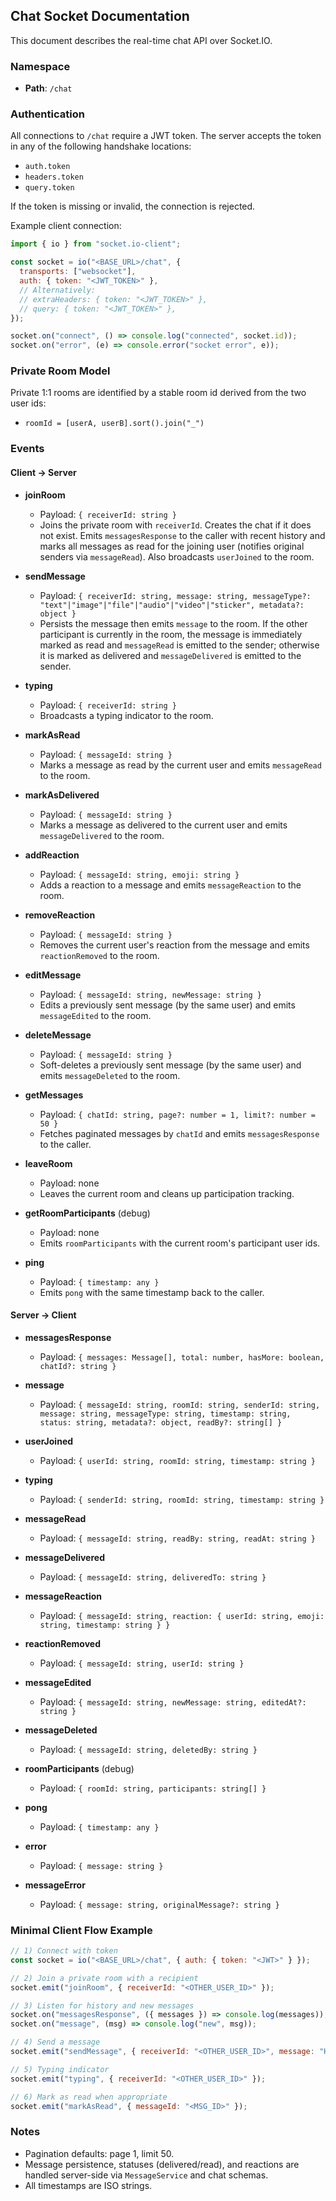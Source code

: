 ## Chat Socket Documentation

This document describes the real-time chat API over Socket.IO.

### Namespace

- **Path**: `/chat`

### Authentication

All connections to `/chat` require a JWT token. The server accepts the token in any of the following handshake locations:

- `auth.token`
- `headers.token`
- `query.token`

If the token is missing or invalid, the connection is rejected.

Example client connection:

```javascript
import { io } from "socket.io-client";

const socket = io("<BASE_URL>/chat", {
  transports: ["websocket"],
  auth: { token: "<JWT_TOKEN>" },
  // Alternatively:
  // extraHeaders: { token: "<JWT_TOKEN>" },
  // query: { token: "<JWT_TOKEN>" },
});

socket.on("connect", () => console.log("connected", socket.id));
socket.on("error", (e) => console.error("socket error", e));
```

### Private Room Model

Private 1:1 rooms are identified by a stable room id derived from the two user ids:

- `roomId = [userA, userB].sort().join("_")`

### Events

#### Client → Server

- **joinRoom**

  - Payload: `{ receiverId: string }`
  - Joins the private room with `receiverId`. Creates the chat if it does not exist. Emits `messagesResponse` to the caller with recent history and marks all messages as read for the joining user (notifies original senders via `messageRead`). Also broadcasts `userJoined` to the room.

- **sendMessage**

  - Payload: `{ receiverId: string, message: string, messageType?: "text"|"image"|"file"|"audio"|"video"|"sticker", metadata?: object }`
  - Persists the message then emits `message` to the room. If the other participant is currently in the room, the message is immediately marked as read and `messageRead` is emitted to the sender; otherwise it is marked as delivered and `messageDelivered` is emitted to the sender.

- **typing**

  - Payload: `{ receiverId: string }`
  - Broadcasts a typing indicator to the room.

- **markAsRead**

  - Payload: `{ messageId: string }`
  - Marks a message as read by the current user and emits `messageRead` to the room.

- **markAsDelivered**

  - Payload: `{ messageId: string }`
  - Marks a message as delivered to the current user and emits `messageDelivered` to the room.

- **addReaction**

  - Payload: `{ messageId: string, emoji: string }`
  - Adds a reaction to a message and emits `messageReaction` to the room.

- **removeReaction**

  - Payload: `{ messageId: string }`
  - Removes the current user's reaction from the message and emits `reactionRemoved` to the room.

- **editMessage**

  - Payload: `{ messageId: string, newMessage: string }`
  - Edits a previously sent message (by the same user) and emits `messageEdited` to the room.

- **deleteMessage**

  - Payload: `{ messageId: string }`
  - Soft-deletes a previously sent message (by the same user) and emits `messageDeleted` to the room.

- **getMessages**

  - Payload: `{ chatId: string, page?: number = 1, limit?: number = 50 }`
  - Fetches paginated messages by `chatId` and emits `messagesResponse` to the caller.

- **leaveRoom**

  - Payload: none
  - Leaves the current room and cleans up participation tracking.

- **getRoomParticipants** (debug)

  - Payload: none
  - Emits `roomParticipants` with the current room's participant user ids.

- **ping**
  - Payload: `{ timestamp: any }`
  - Emits `pong` with the same timestamp back to the caller.

#### Server → Client

- **messagesResponse**

  - Payload: `{ messages: Message[], total: number, hasMore: boolean, chatId?: string }`

- **message**

  - Payload: `{ messageId: string, roomId: string, senderId: string, message: string, messageType: string, timestamp: string, status: string, metadata?: object, readBy?: string[] }`

- **userJoined**

  - Payload: `{ userId: string, roomId: string, timestamp: string }`

- **typing**

  - Payload: `{ senderId: string, roomId: string, timestamp: string }`

- **messageRead**

  - Payload: `{ messageId: string, readBy: string, readAt: string }`

- **messageDelivered**

  - Payload: `{ messageId: string, deliveredTo: string }`

- **messageReaction**

  - Payload: `{ messageId: string, reaction: { userId: string, emoji: string, timestamp: string } }`

- **reactionRemoved**

  - Payload: `{ messageId: string, userId: string }`

- **messageEdited**

  - Payload: `{ messageId: string, newMessage: string, editedAt?: string }`

- **messageDeleted**

  - Payload: `{ messageId: string, deletedBy: string }`

- **roomParticipants** (debug)

  - Payload: `{ roomId: string, participants: string[] }`

- **pong**

  - Payload: `{ timestamp: any }`

- **error**

  - Payload: `{ message: string }`

- **messageError**
  - Payload: `{ message: string, originalMessage?: string }`

### Minimal Client Flow Example

```javascript
// 1) Connect with token
const socket = io("<BASE_URL>/chat", { auth: { token: "<JWT>" } });

// 2) Join a private room with a recipient
socket.emit("joinRoom", { receiverId: "<OTHER_USER_ID>" });

// 3) Listen for history and new messages
socket.on("messagesResponse", ({ messages }) => console.log(messages));
socket.on("message", (msg) => console.log("new", msg));

// 4) Send a message
socket.emit("sendMessage", { receiverId: "<OTHER_USER_ID>", message: "Hi" });

// 5) Typing indicator
socket.emit("typing", { receiverId: "<OTHER_USER_ID>" });

// 6) Mark as read when appropriate
socket.emit("markAsRead", { messageId: "<MSG_ID>" });
```

### Notes

- Pagination defaults: page 1, limit 50.
- Message persistence, statuses (delivered/read), and reactions are handled server-side via `MessageService` and chat schemas.
- All timestamps are ISO strings.
